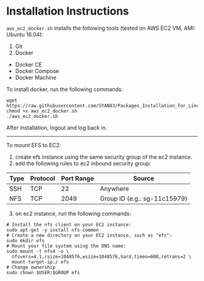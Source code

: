 # Installation Instructions

`aws_ec2_docker.sh` installs the following tools (tested on AWS EC2 VM, AMI: Ubuntu 16.04):
1. Git
2. Docker
  - Docker CE
  - Docker Compose
  - Docker Machine
  
To install docker, run the following commands:
```
wget https://raw.githubusercontent.com/SYAN83/Packages_Installation_for_Linux/master/ec2_init.sh
chmod +x aws_ec2_docker.sh
./aws_ec2_docker.sh
```
After installation, logout and log back in.

<hr>

To mount EFS to EC2:

1. create efs instance using the same security group of the ec2 instance.
2. add the following rules to ec2 inbound security group:

  Type |Protocol |Port Range |Source
  -----|---------|-----------|------
  SSH  |TCP      |22         |Anywhere
  NFS  |TCP      |2049       |Group ID (e.g.: sg-11c15979)

3. on ec2 instance, run the following commands:
  ```
  # Install the nfs client on your EC2 instance:
  sudo apt-get -y install nfs-common
  # Create a new directory on your EC2 instance, such as "efs":
  sudo mkdir efs
  # Mount your file system using the DNS name:
  sudo mount -t nfs4 -o \
    nfsvers=4.1,rsize=1048576,wsize=1048576,hard,timeo=600,retrans=2 \
    mount-target-ip:/ efs
  # Change ownership
  sudo chown $USER:$GROUP efs
  ```
